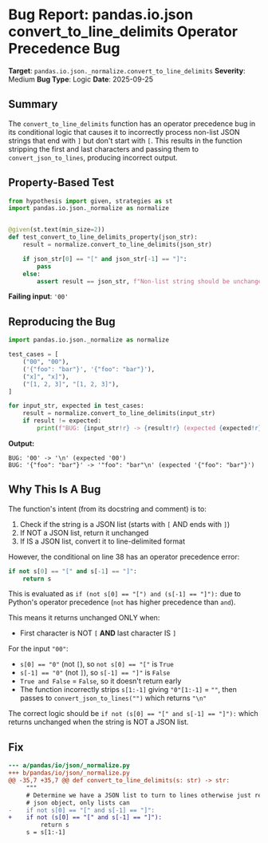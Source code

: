 # Bug Report: pandas.io.json convert_to_line_delimits Operator Precedence Bug

**Target**: `pandas.io.json._normalize.convert_to_line_delimits`
**Severity**: Medium
**Bug Type**: Logic
**Date**: 2025-09-25

## Summary

The `convert_to_line_delimits` function has an operator precedence bug in its conditional logic that causes it to incorrectly process non-list JSON strings that end with `]` but don't start with `[`. This results in the function stripping the first and last characters and passing them to `convert_json_to_lines`, producing incorrect output.

## Property-Based Test

```python
from hypothesis import given, strategies as st
import pandas.io.json._normalize as normalize


@given(st.text(min_size=2))
def test_convert_to_line_delimits_property(json_str):
    result = normalize.convert_to_line_delimits(json_str)

    if json_str[0] == "[" and json_str[-1] == "]":
        pass
    else:
        assert result == json_str, f"Non-list string should be unchanged: {json_str!r} -> {result!r}"
```

**Failing input**: `'00'`

## Reproducing the Bug

```python
import pandas.io.json._normalize as normalize

test_cases = [
    ("00", "00"),
    ('{"foo": "bar"}', '{"foo": "bar"}'),
    ("x]", "x]"),
    ("[1, 2, 3]", "[1, 2, 3]"),
]

for input_str, expected in test_cases:
    result = normalize.convert_to_line_delimits(input_str)
    if result != expected:
        print(f"BUG: {input_str!r} -> {result!r} (expected {expected!r})")

```

**Output:**
```
BUG: '00' -> '\n' (expected '00')
BUG: '{"foo": "bar"}' -> '"foo": "bar"\n' (expected '{"foo": "bar"}')
```

## Why This Is A Bug

The function's intent (from its docstring and comment) is to:
1. Check if the string is a JSON list (starts with `[` AND ends with `]`)
2. If NOT a JSON list, return it unchanged
3. If IS a JSON list, convert it to line-delimited format

However, the conditional on line 38 has an operator precedence error:

```python
if not s[0] == "[" and s[-1] == "]":
    return s
```

This is evaluated as `if (not s[0] == "[") and (s[-1] == "]"):` due to Python's operator precedence (`not` has higher precedence than `and`).

This means it returns unchanged ONLY when:
- First character is NOT `[` **AND** last character IS `]`

For the input `"00"`:
- `s[0] == "0"` (not `[`), so `not s[0] == "["` is `True`
- `s[-1] == "0"` (not `]`), so `s[-1] == "]"` is `False`
- `True and False` = `False`, so it doesn't return early
- The function incorrectly strips `s[1:-1]` giving `"0"[1:-1]` = `""`, then passes to `convert_json_to_lines("")` which returns `"\n"`

The correct logic should be `if not (s[0] == "[" and s[-1] == "]"):` which returns unchanged when the string is NOT a JSON list.

## Fix

```diff
--- a/pandas/io/json/_normalize.py
+++ b/pandas/io/json/_normalize.py
@@ -35,7 +35,7 @@ def convert_to_line_delimits(s: str) -> str:
     """
     # Determine we have a JSON list to turn to lines otherwise just return the
     # json object, only lists can
-    if not s[0] == "[" and s[-1] == "]":
+    if not (s[0] == "[" and s[-1] == "]"):
         return s
     s = s[1:-1]
